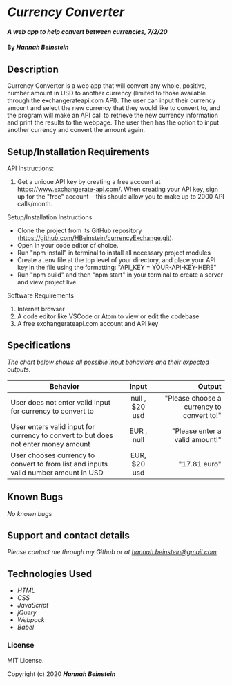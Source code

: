 # _Currency Converter_

#### _A web app to help convert between currencies, 7/2/20_

#### By _**Hannah Beinstein**_

## Description
Currency Converter is a web app that will convert any whole, positive, number amount in USD to another currency (limited to those available through the exchangerateapi.com API). The user can input their currency amount and select the new currency that they would like to convert to, and the program will make an API call to retrieve the new currency information and print the results to the webpage. The user then has the option to input another currency and convert the amount again. 

## Setup/Installation Requirements

API Instructions:
1. Get a unique API key by creating a free account at https://www.exchangerate-api.com/. When creating your API key, sign up for the "free" account-- this should allow you to make up to 2000 API calls/month. 

Setup/Installation Instructions:
* Clone the project from its GitHub repository (https://github.com/HBeinstein/currencyExchange.git).
* Open in your code editor of choice.
* Run "npm install" in terminal to install all necessary project modules 
* Create a .env file at the top level of your directory, and place your API key in the file using the formatting: "API_KEY = YOUR-API-KEY-HERE"
* Run "npm build" and then "npm start" in your terminal to create a server and view project live.

Software Requirements
1. Internet browser
2. A code editor like VSCode or Atom to view or edit the codebase
3. A free exchangerateapi.com account and API key

## Specifications
_The chart below shows all possible input behaviors and their expected outputs._

| Behavior       | Input         | Output  |
| ------------- |:-------------:| -----:|
| User does not enter valid input for currency to convert to | null , $20 usd | "Please choose a currency to convert to!" | 
| User enters valid input for currency to convert to but does not enter money amount | EUR , null | "Please enter a valid amount!" | 
| User chooses currency to convert to from list and inputs valid number amount in USD | EUR, $20 usd | "17.81 euro" | 


## Known Bugs

_No known bugs_

## Support and contact details

_Please contact me through my Github or at hannah.beinstein@gmail.com._

## Technologies Used

* _HTML_
* _CSS_
* _JavaScript_
* _jQuery_
* _Webpack_
* _Babel_

### License

MIT License.

Copyright (c) 2020 **_Hannah Beinstein_**